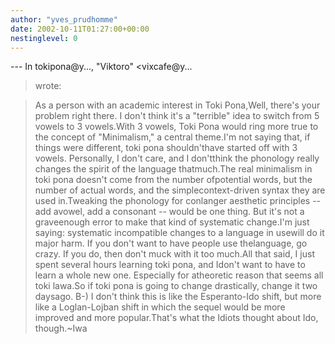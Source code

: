 ```yaml
---
author: "yves_prudhomme"
date: 2002-10-11T01:27:00+00:00
nestinglevel: 0
---
```

\---
 In tokipona@y..., "Viktoro" <vixcafe@y...
> wrote:

> As a person with an academic interest in Toki Pona,Well, there's your problem right there.
> I don't think it's a "terrible" idea to switch from 5 vowels to 3
> vowels.With 3 vowels, Toki Pona would ring more true to the concept
> of "Minimalism," a central theme.I'm not saying that, if things were different, toki pona shouldn'thave started off with 3 vowels. Personally, I don't care, and I don'tthink the phonology really changes the spirit of the language thatmuch.The real minimalism in toki pona doesn't come from the number ofpotential words, but the number of actual words, and the simplecontext-driven syntax they are used in.Tweaking the phonology for conlanger aesthetic principles --
 add avowel, add a consonant --
 would be one thing. But it's not a graveenough error to make that kind of systematic change.I'm just saying: systematic incompatible changes to a language in usewill do it major harm. If you don't want to have people use thelanguage, go crazy. If you do, then don't muck with it too much.All that said, I just spent several hours learning toki pona, and Idon't want to have to learn a whole new one. Especially for atheoretic reason that seems all toki lawa.So if toki pona is going to change drastically, change it two daysago. B-)
> I don't think this is like the Esperanto-Ido shift, but more like a
> Loglan-Lojban shift in which the sequel would be more improved and
> more popular.That's what the Idiots thought about Ido, though.~Iwa